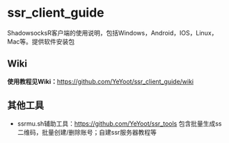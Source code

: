 # ssr_client_guide
ShadowsocksR客户端的使用说明，包括Windows，Android，IOS，Linux，Mac等。提供软件安装包

## Wiki

**使用教程见Wiki：**<https://github.com/YeYoot/ssr_client_guide/wiki>



## 其他工具

- ssrmu.sh辅助工具：<https://github.com/YeYoot/ssr_tools>
  包含批量生成ss二维码，批量创建/删除账号；自建ssr服务器教程等

